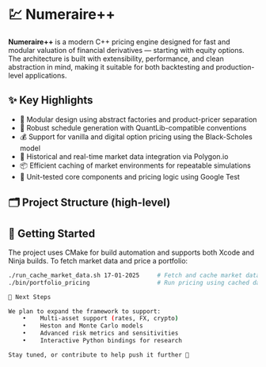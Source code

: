 # 💹 Numeraire++

**Numeraire++** is a modern C++ pricing engine designed for fast and modular valuation of financial derivatives — starting with equity options. The architecture is built with extensibility, performance, and clean abstraction in mind, making it suitable for both backtesting and production-level applications.

## ✨ Key Highlights

- 🔧 Modular design using abstract factories and product-pricer separation
- 📅 Robust schedule generation with QuantLib-compatible conventions
- 💰 Support for vanilla and digital option pricing using the Black-Scholes model
- 🧠 Historical and real-time market data integration via Polygon.io
- 📦 Efficient caching of market environments for repeatable simulations
- 🧪 Unit-tested core components and pricing logic using Google Test

## 🗂️ Project Structure (high-level)

## 🚀 Getting Started

The project uses CMake for build automation and supports both Xcode and Ninja builds. To fetch market data and price a portfolio:

```bash
./run_cache_market_data.sh 17-01-2025     # Fetch and cache market data
./bin/portfolio_pricing                   # Run pricing using cached data

🧩 Next Steps

We plan to expand the framework to support:
    •    Multi-asset support (rates, FX, crypto)
    •    Heston and Monte Carlo models
    •    Advanced risk metrics and sensitivities
    •    Interactive Python bindings for research

Stay tuned, or contribute to help push it further 🚀
